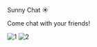 Sunny Chat ☀️

Come chat with your friends!

![1](https://ibb.co/rfzppgq)
![2](https://ibb.co/JcPPKBV)
